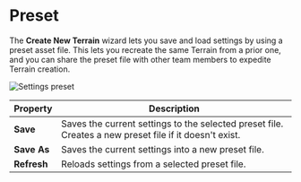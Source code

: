 # Preset

The **Create New Terrain** wizard lets you save and load settings by using a preset asset file. This lets you recreate the same Terrain from a prior one, and you can share the preset file with other team members to expedite Terrain creation.

![Settings preset](images/4-13-toolbox-preset.png)

| **Property** | **Description**                                              |
| ------------ | ------------------------------------------------------------ |
| **Save**     | Saves the current settings to the selected preset file. Creates a new preset file if it doesn't exist. |
| **Save As**  | Saves the current settings into a new preset file.           |
| **Refresh**  | Reloads settings from a selected preset file.                |
